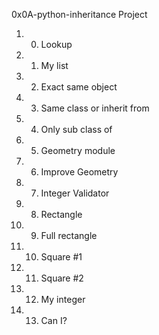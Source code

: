 0x0A-python-inheritance Project

1. 0. Lookup
2. 1. My list
3. 2. Exact same object
4. 3. Same class or inherit from
5. 4. Only sub class of
6. 5. Geometry module
7. 6. Improve Geometry
8. 7. Integer Validator
9. 8. Rectangle
10. 9. Full rectangle
11. 10. Square #1
12. 11. Square #2
13. 12. My integer
14. 13. Can I?
